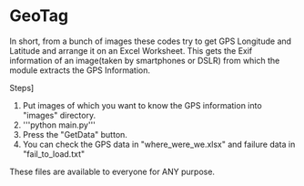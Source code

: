 # GeoTag
In short, from a bunch of images these codes try to get GPS Longitude and Latitude and arrange it on an Excel Worksheet.
This gets the Exif information of an image(taken by smartphones or DSLR) from which the module extracts the GPS Information.

Steps]
1. Put images of which you want to know the GPS information into "images" directory.
2. '''python main.py'''
3. Press the "GetData" button.
4. You can check the GPS data in "where_were_we.xlsx" and failure data in "fail_to_load.txt"

These files are available to everyone for ANY purpose.

